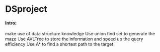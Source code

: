 # DSproject

#### Intro:
make use of data structure knowledge
Use union find set to generate the maze 
Use AVLTree to store the information and speed up the query efficiency
Use A* to find a shortest path to the target


